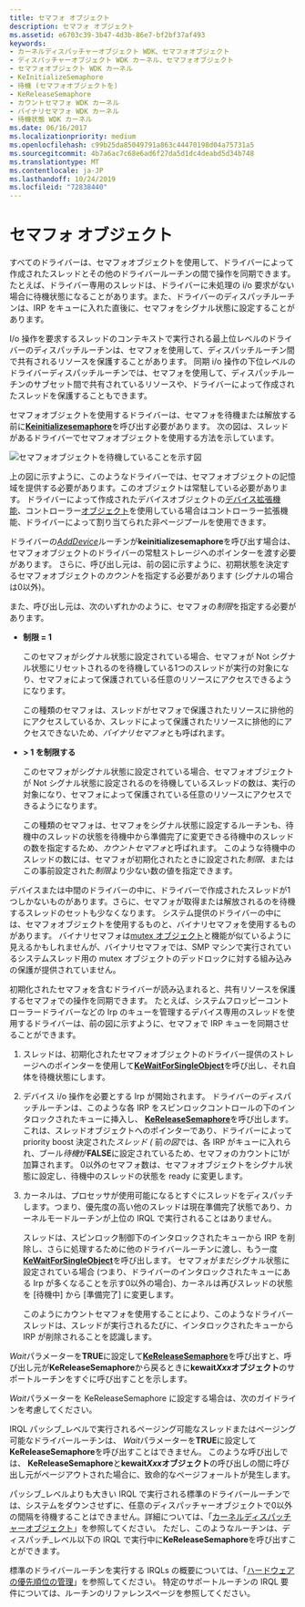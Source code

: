 ```yaml
---
title: セマフォ オブジェクト
description: セマフォ オブジェクト
ms.assetid: e6703c39-3b47-4d3b-86e7-bf2bf37af493
keywords:
- カーネルディスパッチャーオブジェクト WDK、セマフォオブジェクト
- ディスパッチャーオブジェクト WDK カーネル、セマフォオブジェクト
- セマフォオブジェクト WDK カーネル
- KeInitializeSemaphore
- 待機 (セマフォオブジェクトを)
- KeReleaseSemaphore
- カウントセマフォ WDK カーネル
- バイナリセマフォ WDK カーネル
- 待機状態 WDK カーネル
ms.date: 06/16/2017
ms.localizationpriority: medium
ms.openlocfilehash: c99b25da85049791a863c44470198d04a75731a5
ms.sourcegitcommit: 4b7a6ac7c68e6ad6f27da5d1dc4deabd5d34b748
ms.translationtype: MT
ms.contentlocale: ja-JP
ms.lasthandoff: 10/24/2019
ms.locfileid: "72838440"
---
```

# <a name="semaphore-objects"></a>セマフォ オブジェクト





すべてのドライバーは、セマフォオブジェクトを使用して、ドライバーによって作成されたスレッドとその他のドライバールーチンの間で操作を同期できます。 たとえば、ドライバー専用のスレッドは、ドライバーに未処理の i/o 要求がない場合に待機状態になることがあります。また、ドライバーのディスパッチルーチンは、IRP をキューに入れた直後に、セマフォをシグナル状態に設定することがあります。

I/o 操作を要求するスレッドのコンテキストで実行される最上位レベルのドライバーのディスパッチルーチンは、セマフォを使用して、ディスパッチルーチン間で共有されるリソースを保護することがあります。 同期 i/o 操作の下位レベルのドライバーディスパッチルーチンでは、セマフォを使用して、ディスパッチルーチンのサブセット間で共有されているリソースや、ドライバーによって作成されたスレッドを保護することもできます。

セマフォオブジェクトを使用するドライバーは、セマフォを待機または解放する前に[**Keinitializesemaphore**](https://docs.microsoft.com/windows-hardware/drivers/ddi/wdm/nf-wdm-keinitializesemaphore)を呼び出す必要があります。 次の図は、スレッドがあるドライバーでセマフォオブジェクトを使用する方法を示しています。

![セマフォオブジェクトを待機していることを示す図](images/3semobj.png)

上の図に示すように、このようなドライバーでは、セマフォオブジェクトの記憶域を提供する必要があります。このオブジェクトは常駐している必要があります。 ドライバーによって作成されたデバイスオブジェクトの[デバイス拡張機能](device-extensions.md)、コントローラー[オブジェクト](using-controller-objects.md)を使用している場合はコントローラー拡張機能、ドライバーによって割り当てられた非ページプールを使用できます。

ドライバーの[*AddDevice*](https://docs.microsoft.com/windows-hardware/drivers/ddi/wdm/nc-wdm-driver_add_device)ルーチンが**keinitializesemaphore**を呼び出す場合は、セマフォオブジェクトのドライバーの常駐ストレージへのポインターを渡す必要があります。 さらに、呼び出し元は、前の図に示すように、初期状態を決定するセマフォオブジェクトの*カウント*を指定する必要があります (シグナルの場合は0以外)。

また、呼び出し元は、次のいずれかのように、セマフォの*制限*を指定する必要があります。

-   **制限 = 1**

    このセマフォがシグナル状態に設定されている場合、セマフォが Not シグナル状態にリセットされるのを待機している1つのスレッドが実行の対象になり、セマフォによって保護されている任意のリソースにアクセスできるようになります。

    この種類のセマフォは、スレッドがセマフォで保護されたリソースに排他的にアクセスしているか、スレッドによって保護されたリソースに排他的にアクセスできないため、*バイナリセマフォ*とも呼ばれます。

-   **&gt; 1 を制限する**

    このセマフォがシグナル状態に設定されている場合、セマフォオブジェクトが Not シグナル状態に設定されるのを待機しているスレッドの数は、実行の対象になり、セマフォによって保護されている任意のリソースにアクセスできるようになります。

    この種類のセマフォは、セマフォをシグナル状態に設定するルーチンも、待機中のスレッドの状態を待機中から準備完了に変更できる待機中のスレッドの数を指定するため、*カウントセマフォ*と呼ばれます。 このような待機中のスレッドの数には、セマフォが初期化されたときに設定された*制限*、またはこの事前設定された*制限*より少ない数の値を指定できます。

デバイスまたは中間のドライバーの中に、ドライバーで作成されたスレッドが1つしかないものがあります。さらに、セマフォが取得または解放されるのを待機するスレッドのセットも少なくなります。 システム提供のドライバーの中には、セマフォオブジェクトを使用するものと、バイナリセマフォを使用するものがあります。 バイナリセマフォは[mutex オブジェクト](mutex-objects.md)と機能が似ているように見えるかもしれませんが、バイナリセマフォでは、SMP マシンで実行されているシステムスレッド用の mutex オブジェクトのデッドロックに対する組み込みの保護が提供されていません。

初期化されたセマフォを含むドライバーが読み込まれると、共有リソースを保護するセマフォでの操作を同期できます。 たとえば、システムフロッピーコントローラードライバーなどの Irp のキューを管理するデバイス専用のスレッドを使用するドライバーは、前の図に示すように、セマフォで IRP キューを同期させることができます。

1.  スレッドは、初期化されたセマフォオブジェクトのドライバー提供のストレージへのポインターを使用して[**KeWaitForSingleObject**](https://docs.microsoft.com/windows-hardware/drivers/ddi/wdm/nf-wdm-kewaitforsingleobject)を呼び出し、それ自体を待機状態にします。

2.  デバイス i/o 操作を必要とする Irp が開始されます。 ドライバーのディスパッチルーチンは、このような各 IRP をスピンロックコントロールの下のインタロックされたキューに挿入し、 [**KeReleaseSemaphore**](https://docs.microsoft.com/windows-hardware/drivers/ddi/wdm/nf-wdm-kereleasesemaphore)を呼び出します。これは、スレッドオブジェクトへのポインターであり、ドライバーによって priority boost 決定された*スレッド (* 前*の図*では、各 IRP がキューに入れられ、ブール*待機*が**FALSE**に設定されているため、セマフォのカウントに1が加算されます。 0以外のセマフォ数は、セマフォオブジェクトをシグナル状態に設定し、待機中のスレッドの状態を ready に変更します。

3.  カーネルは、プロセッサが使用可能になるとすぐにスレッドをディスパッチします。つまり、優先度の高い他のスレッドは現在準備完了状態であり、カーネルモードルーチンが上位の IRQL で実行されることはありません。

    スレッドは、スピンロック制御下のインタロックされたキューから IRP を削除し、さらに処理するために他のドライバールーチンに渡し、もう一度[**KeWaitForSingleObject**](https://docs.microsoft.com/windows-hardware/drivers/ddi/wdm/nf-wdm-kewaitforsingleobject)を呼び出します。 セマフォがまだシグナル状態に設定されている場合 (つまり、ドライバーのインタロックされたキューにある Irp が多くなることを示す0以外の場合)、カーネルは再びスレッドの状態を [待機中] から [準備完了] に変更します。

    このようにカウントセマフォを使用することにより、このようなドライバースレッドは、スレッドが実行されるたびに、インタロックされたキューから IRP が削除されることを認識します。

*Wait*パラメーターを**TRUE**に設定して[**KeReleaseSemaphore**](https://docs.microsoft.com/windows-hardware/drivers/ddi/wdm/nf-wdm-kereleasesemaphore)を呼び出すと、呼び出し元が**KeReleaseSemaphore**から戻るときに**kewait*Xxx*オブジェクト**のサポートルーチンをすぐに呼び出すことを示します。

*Wait*パラメーターを KeReleaseSemaphore に設定する場合は、次のガイドラインを考慮してください。

IRQL パッシブ\_レベルで実行されるページング可能なスレッドまたはページング可能なドライバールーチンは、 *Wait*パラメーターを**TRUE**に設定して**KeReleaseSemaphore**を呼び出すことはできません。 このような呼び出しでは、 **KeReleaseSemaphore**と**kewait*Xxx*オブジェクト**の呼び出しの間に呼び出し元がページアウトされた場合に、致命的なページフォールトが発生します。

パッシブ\_レベルよりも大きい IRQL で実行される標準のドライバールーチンでは、システムをダウンさせずに、任意のディスパッチャーオブジェクトで0以外の間隔を待機することはできません。詳細については、「[カーネルディスパッチャーオブジェクト](kernel-dispatcher-objects.md)」を参照してください。 ただし、このようなルーチンは、ディスパッチ\_レベル以下の IRQL で実行中に**KeReleaseSemaphore**を呼び出すことができます。

標準のドライバールーチンを実行する IRQLs の概要については、「[ハードウェアの優先順位の管理](managing-hardware-priorities.md)」を参照してください。 特定のサポートルーチンの IRQL 要件については、ルーチンのリファレンスページを参照してください。

 

 




